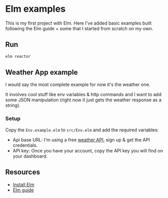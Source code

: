 # Elm examples

This is my first project with Elm. Here I've added basic examples built following the Elm guide + some that I started from scratch on my own.

## Run

```bash
elm reactor
```

## Weather App example

I would say the most complete example for now it's the weather one.

It involves cool stuff like env variables & http commands and I want to add some JSON manipulation (right now it just gets the weather response as a string).

### Setup

Copy the `Env.example.elm` to `src/Env.elm` and add the required variables:

* Api base URL: I'm using a free [weather API](https://www.weatherapi.com/), sign up & get the API credentials.
* API key: Once you have your account, copy the API key you will find on your dashboard.

## Resources

* [Install Elm](https://guide.elm-lang.org/install/elm.html)
* [Elm guide](https://guide.elm-lang.org/)
